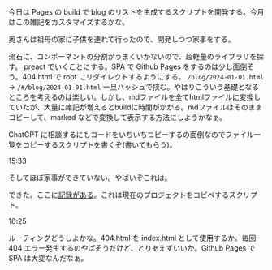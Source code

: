 今日は Pages の build で blog のリストを生成するスクリプトを開発する。今月はこの雑記をカスタマイズするかな。

奥さんは祖母の家に子供を連れて行ったので、開発しつつ家事をする。

流石に、コンポーネントの分割がうまくいかないので、超軽量のライブラリを探す。 preact でいくことにする。SPA で Github Pages をするのは少し面倒そう。404.html で root にリダイレクトするようにする。 `/blog/2024-01-01.html` -> `/#/blog/2024-01-01.html` 一旦ハッシュで挟む。やはりこういう基礎となるところを考えるのは楽しい。しかし、mdファイルを全てhtmlファイルに変換していたが、大量に雑記が増えるとbuildに時間がかかる。mdファイルはそのままコピーして、marked などで変換して表示する方法にしようかなぁ。

ChatGPT に相談するにもコードをいちいちコピーするの面倒なのでファイル一覧をコピーするスクリプトを書くぞ(書いてもらう)。

15:33

そしてほぼ家事ができていない。やばいぞこれは。

できた。ここに[記録がある](https://chat.openai.com/share/4ea06cb9-9c13-4542-b8b8-9fc9684044b7)。これは現在のプロジェクトをコピペするスクリプト。

16:25

ルーティングどうしよかな。404.html を index.html として使用するか。毎回 404 エラー発生するのやばそうだけど、とりあえずいいか。Github Pages で SPA は大変なんだなぁ。

